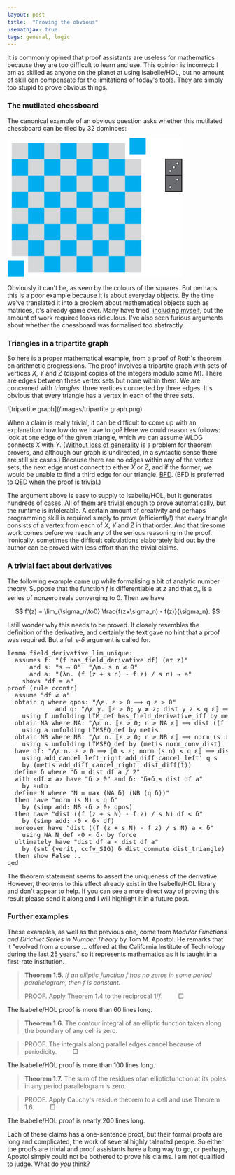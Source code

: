 ```yaml
---
layout: post
title:  "Proving the obvious"
usemathjax: true 
tags: general, logic
---
```


It is commonly opined that proof assistants are useless for mathematics because they are too difficult to learn and use. This opinion is incorrect: I am as skilled as anyone on the planet at using Isabelle/HOL, but no amount of skill can compensate for the limitations of today's tools. They are simply too stupid to prove obvious things.

### The mutilated chessboard

The canonical example of an obvious question asks whether this mutilated chessboard can be tiled by 32 dominoes:

<img src="/images/chess-board.png" alt="mutilated chessboard" width="400"/>

Obviously it can't be, as seen by the colours of the squares. But perhaps this is a poor example because it is about everyday objects. By the time we've translated it into a problem about mathematical objects such as matrices, it's already game over. Many have tried, [including myself](https://doi.org/10.1093/jigpal/9.3.475), but the amount of work required looks ridiculous. I've also seen furious arguments about whether the chessboard was formalised too abstractly.

### Triangles in a tripartite graph

So here is a proper mathematical example, from a proof of Roth's theorem on arithmetic progressions. The proof involves a tripartite graph with sets of vertices $X$, $Y$ and $Z$ (disjoint copies of the integers modulo some $M$). There are edges between these vertex sets but none within them. We are concerned with *triangles*: three vertices connected by three edges. It's obvious that every triangle has a vertex in each of the three sets.

![tripartite graph](/images/tripartite graph.png)

When a claim is really trivial, it can be difficult to come up with an explanation: how low do we have to go? Here we could reason as follows: look at one edge of the given triangle, which we can assume WLOG connects $X$ with $Y$. ([Without loss of generality](http://doi.org/10.1007/978-3-642-03359-9_3) is a problem for theorem provers, and although our graph is undirected, in a syntactic sense there are still six cases.) Because there are no edges within any of the vertex sets, the next edge must connect to either $X$ or $Z$, and if the former, we would be unable to find a third edge for our triangle. [BFD](https://www.urbandictionary.com/define.php?term=BFD). (BFD is preferred to QED when the proof is trivial.)

The argument above is easy to supply to Isabelle/HOL, but it generates hundreds of cases. All of them are trivial enough to prove automatically, but the runtime is intolerable. A certain amount of creativity and perhaps programming skill is required simply to prove (efficiently!) that every triangle consists of a vertex from each of $X$, $Y$ and $Z$ in that order. And that tiresome work comes before we reach any of the serious reasoning in the proof. Ironically, sometimes the difficult calculations elaborately laid out by the author can be proved with less effort than the trivial claims.

### A trivial fact about derivatives

The following example came up while formalising a bit of analytic number theory. Suppose that the function $f$ is differentiable at $z$ and that $\sigma_n$ is a series of nonzero reals converging to 0. Then we have

$$ f'(z) = \lim_{\sigma_n\to0} \frac{f(z+\sigma_n) - f(z)}{\sigma_n}. $$

I still wonder why this needs to be proved. It closely resembles the definition of the derivative, and certainly the text gave no hint that a proof was required. But a full $\epsilon$-$\delta$ argument is called for.

<pre class="source">
<span class="keyword1"><span class="command"><span>lemma</span></span></span><span> </span><span class="entity_def"><span class="entity_def"><span>field_derivative_lim_unique</span></span></span><span class="main"><span>:</span></span><span>
  </span><span class="keyword2"><span class="keyword"><span>assumes</span></span></span><span> </span><span class="entity_def" id="offset_34026..34027">f</span><span class="main"><span>:</span></span><span> </span><span class="quoted"><span class="quoted"><span>"</span><span class="main"><span>(</span></span><span class="free"><span>f</span></span><span> </span><span class="keyword1">has_field_derivative</span><span> </span><span class="free"><span>df</span></span><span class="main"><span>)</span></span><span> </span><span class="main"><span>(</span></span><span class="keyword1">at</span><span> </span><span class="free"><span>z</span></span><span class="main"><span>)</span></span><span>"</span></span></span><span>
      </span><span class="keyword2"><span class="keyword"><span>and</span></span></span><span> </span><span class="entity_def" id="offset_34076..34077">s</span><span class="main"><span>:</span></span><span> </span><span class="quoted"><span class="quoted"><span>"</span><span class="free"><span>s</span></span><span> </span><span class="main">⇢</span><span> </span><span class="main">0</span><span>"</span></span></span><span>  </span><span class="quoted"><span class="quoted"><span>"</span><span class="main"><span>⋀</span></span><span class="bound"><span>n</span></span><span class="main"><span>.</span></span><span> </span><span class="free"><span>s</span></span><span> </span><span class="bound"><span>n</span></span><span> </span><span class="main">≠</span><span> </span><span class="main">0</span><span>"</span></span></span><span> 
      </span><span class="keyword2"><span class="keyword"><span>and</span></span></span><span> </span><span class="entity_def" id="offset_34113..34114">a</span><span class="main"><span>:</span></span><span> </span><span class="quoted"><span class="quoted"><span>"</span><span class="main"><span>(</span></span><span class="main"><span>λ</span></span><span class="bound"><span>n</span></span><span class="main"><span>.</span></span><span> </span><span class="main"><span>(</span></span><span class="free"><span>f</span></span><span> </span><span class="main"><span>(</span></span><span class="free"><span>z</span></span><span> </span><span class="main">+</span><span> </span><span class="free"><span>s</span></span><span> </span><span class="bound"><span>n</span></span><span class="main"><span>)</span></span><span> </span><span class="main">-</span><span> </span><span class="free"><span>f</span></span><span> </span><span class="free"><span>z</span></span><span class="main"><span>)</span></span><span> </span><span class="main">/</span><span> </span><span class="free"><span>s</span></span><span> </span><span class="bound"><span>n</span></span><span class="main"><span>)</span></span><span> </span><span class="main">⇢</span><span> </span><span class="free"><span>a</span></span><span>"</span></span></span><span>
    </span><span class="keyword2"><span class="keyword"><span>shows</span></span></span><span> </span><span class="quoted"><span class="quoted"><span>"</span><span class="free"><span>df</span></span><span> </span><span class="main">=</span><span> </span><span class="free"><span>a</span></span><span>"</span></span></span><span>
</span><span class="keyword1"><span class="command"><span>proof</span></span></span><span> </span><span class="main"><span>(</span></span><span class="operator"><span>rule</span></span><span> </span>ccontr<span class="main"><span>)</span></span><span>
  </span><span class="keyword3"><span class="command"><span>assume</span></span></span><span> </span><span class="quoted"><span class="quoted"><span>"</span><span class="free"><span>df</span></span><span> </span><span class="main">≠</span><span> </span><span class="free"><span>a</span></span><span>"</span></span></span><span>
  </span><span class="keyword3"><span class="command"><span>obtain</span></span></span><span> </span><span class="skolem"><span class="skolem"><span>q</span></span></span><span> </span><span class="keyword2"><span class="keyword"><span>where</span></span></span><span> </span><span class="entity_def" id="offset_34228..34232">qpos</span><span class="main"><span>:</span></span><span> </span><span class="quoted"><span class="quoted"><span>"</span><span class="main"><span>⋀</span></span><span class="bound"><span>ε</span></span><span class="main"><span>.</span></span><span> </span><span class="bound"><span>ε</span></span><span> </span><span class="main">&gt;</span><span> </span><span class="main">0</span><span> </span><span class="main"><span>⟹</span></span><span> </span><span class="skolem"><span>q</span></span><span> </span><span class="bound"><span>ε</span></span><span> </span><span class="main">&gt;</span><span> </span><span class="main">0</span><span>"</span></span></span><span> 
             </span><span class="keyword2"><span class="keyword"><span>and</span></span></span><span> </span><span class="entity_def" id="offset_34274..34275">q</span><span class="main"><span>:</span></span><span> </span><span class="quoted"><span class="quoted"><span>"</span><span class="main"><span>⋀</span></span><span class="bound"><span>ε</span></span><span> </span><span class="bound"><span>y</span></span><span class="main"><span>.</span></span><span> </span><span class="main"><span>⟦</span></span><span class="bound"><span>ε</span></span><span> </span><span class="main">&gt;</span><span> </span><span class="main">0</span><span class="main"><span>;</span></span><span> </span><span class="bound"><span>y</span></span><span> </span><span class="main">≠</span><span> </span><span class="free"><span>z</span></span><span class="main"><span>;</span></span><span> </span>dist<span> </span><span class="bound"><span>y</span></span><span> </span><span class="free"><span>z</span></span><span> </span><span class="main">&lt;</span><span> </span><span class="skolem"><span>q</span></span><span> </span><span class="bound"><span>ε</span></span><span class="main"><span>⟧</span></span><span> </span><span class="main"><span>⟹</span></span><span> </span>dist<span> </span><span class="main"><span>(</span></span><span class="main"><span>(</span></span><span class="free"><span>f</span></span><span> </span><span class="bound"><span>y</span></span><span> </span><span class="main">-</span><span> </span><span class="free"><span>f</span></span><span> </span><span class="free"><span>z</span></span><span class="main"><span>)</span></span><span> </span><span class="main">/</span><span> </span><span class="main"><span>(</span></span><span class="bound"><span>y</span></span><span> </span><span class="main">-</span><span> </span><span class="free"><span>z</span></span><span class="main"><span>)</span></span><span class="main"><span>)</span></span><span> </span><span class="free"><span>df</span></span><span> </span><span class="main">&lt;</span><span> </span><span class="bound"><span>ε</span></span><span>"</span></span></span><span>
    </span><span class="keyword1"><span class="command"><span>using</span></span></span><span> </span>f<span> </span><span class="keyword1"><span class="command"><span>unfolding</span></span></span><span> </span>LIM_def<span> </span>has_field_derivative_iff<span> </span><span class="keyword1"><span class="command"><span>by</span></span></span><span> </span><span class="operator"><span>metis</span></span><span>
  </span><span class="keyword3"><span class="command"><span>obtain</span></span></span><span> </span><span class="skolem"><span class="skolem"><span>NA</span></span></span><span> </span><span class="keyword2"><span class="keyword"><span>where</span></span></span><span> </span><span class="entity_def" id="offset_34436..34438">NA</span><span class="main"><span>:</span></span><span> </span><span class="quoted"><span class="quoted"><span>"</span><span class="main"><span>⋀</span></span><span class="bound"><span>ε</span></span><span> </span><span class="bound"><span>n</span></span><span class="main"><span>.</span></span><span> </span><span class="main"><span>⟦</span></span><span class="bound"><span>ε</span></span><span> </span><span class="main">&gt;</span><span> </span><span class="main">0</span><span class="main"><span>;</span></span><span> </span><span class="bound"><span>n</span></span><span> </span><span class="main">≥</span><span> </span><span class="skolem"><span>NA</span></span><span> </span><span class="bound"><span>ε</span></span><span class="main"><span>⟧</span></span><span> </span><span class="main"><span>⟹</span></span><span> </span>dist<span> </span><span class="main"><span>(</span></span><span class="main"><span>(</span></span><span class="free"><span>f</span></span><span> </span><span class="main"><span>(</span></span><span class="free"><span>z</span></span><span> </span><span class="main">+</span><span> </span><span class="free"><span>s</span></span><span> </span><span class="bound"><span>n</span></span><span class="main"><span>)</span></span><span> </span><span class="main">-</span><span> </span><span class="free"><span>f</span></span><span> </span><span class="free"><span>z</span></span><span class="main"><span>)</span></span><span> </span><span class="main">/</span><span> </span><span class="free"><span>s</span></span><span> </span><span class="bound"><span>n</span></span><span class="main"><span>)</span></span><span> </span><span class="free"><span>a</span></span><span> </span><span class="main">&lt;</span><span> </span><span class="bound"><span>ε</span></span><span>"</span></span></span><span> 
    </span><span class="keyword1"><span class="command"><span>using</span></span></span><span> </span>a<span> </span><span class="keyword1"><span class="command"><span>unfolding</span></span></span><span> </span>LIMSEQ_def<span> </span><span class="keyword1"><span class="command"><span>by</span></span></span><span> </span><span class="operator"><span>metis</span></span><span>
  </span><span class="keyword3"><span class="command"><span>obtain</span></span></span><span> </span><span class="skolem"><span class="skolem"><span>NB</span></span></span><span> </span><span class="keyword2"><span class="keyword"><span>where</span></span></span><span> </span><span class="entity_def" id="offset_34568..34570">NB</span><span class="main"><span>:</span></span><span> </span><span class="quoted"><span class="quoted"><span>"</span><span class="main"><span>⋀</span></span><span class="bound"><span>ε</span></span><span> </span><span class="bound"><span>n</span></span><span class="main"><span>.</span></span><span> </span><span class="main"><span>⟦</span></span><span class="bound"><span>ε</span></span><span> </span><span class="main">&gt;</span><span> </span><span class="main">0</span><span class="main"><span>;</span></span><span> </span><span class="bound"><span>n</span></span><span> </span><span class="main">≥</span><span> </span><span class="skolem"><span>NB</span></span><span> </span><span class="bound"><span>ε</span></span><span class="main"><span>⟧</span></span><span> </span><span class="main"><span>⟹</span></span><span> </span>norm<span> </span><span class="main"><span>(</span></span><span class="free"><span>s</span></span><span> </span><span class="bound"><span>n</span></span><span class="main"><span>)</span></span><span> </span><span class="main">&lt;</span><span> </span><span class="bound"><span>ε</span></span><span>"</span></span></span><span> 
    </span><span class="keyword1"><span class="command"><span>using</span></span></span><span> </span>s<span> </span><span class="keyword1"><span class="command"><span>unfolding</span></span></span><span> </span>LIMSEQ_def<span> </span><span class="keyword1"><span class="command"><span>by</span></span></span><span> </span><span class="main"><span>(</span></span><span class="operator"><span>metis</span></span><span> </span>norm_conv_dist<span class="main"><span>)</span></span><span>
  </span><span class="keyword1"><span class="command"><span>have</span></span></span><span> </span><span class="entity_def" id="offset_34682..34684">df</span><span class="main"><span>:</span></span><span> </span><span class="quoted"><span class="quoted"><span>"</span><span class="main"><span>⋀</span></span><span class="bound"><span>ε</span></span><span> </span><span class="bound"><span>n</span></span><span class="main"><span>.</span></span><span> </span><span class="bound"><span>ε</span></span><span> </span><span class="main">&gt;</span><span> </span><span class="main">0</span><span> </span><span class="main"><span>⟹</span></span><span> </span><span class="main"><span>⟦</span></span><span class="main">0</span><span> </span><span class="main">&lt;</span><span> </span><span class="bound"><span>ε</span></span><span class="main"><span>;</span></span><span> </span>norm<span> </span><span class="main"><span>(</span></span><span class="free"><span>s</span></span><span> </span><span class="bound"><span>n</span></span><span class="main"><span>)</span></span><span> </span><span class="main">&lt;</span><span> </span><span class="skolem"><span>q</span></span><span> </span><span class="bound"><span>ε</span></span><span class="main"><span>⟧</span></span><span> </span><span class="main"><span>⟹</span></span><span> </span>dist<span> </span><span class="main"><span>(</span></span><span class="main"><span>(</span></span><span class="free"><span>f</span></span><span> </span><span class="main"><span>(</span></span><span class="free"><span>z</span></span><span> </span><span class="main">+</span><span> </span><span class="free"><span>s</span></span><span> </span><span class="bound"><span>n</span></span><span class="main"><span>)</span></span><span> </span><span class="main">-</span><span> </span><span class="free"><span>f</span></span><span> </span><span class="free"><span>z</span></span><span class="main"><span>)</span></span><span> </span><span class="main">/</span><span> </span><span class="free"><span>s</span></span><span> </span><span class="bound"><span>n</span></span><span class="main"><span>)</span></span><span> </span><span class="free"><span>df</span></span><span> </span><span class="main">&lt;</span><span> </span><span class="bound"><span>ε</span></span><span>"</span></span></span><span>
    </span><span class="keyword1"><span class="command"><span>using</span></span></span><span> </span>add_cancel_left_right<span> </span>add_diff_cancel_left'<span> </span>q<span> </span>s<span>
    </span><span class="keyword1"><span class="command"><span>by</span></span></span><span> </span><span class="main"><span>(</span></span><span class="operator"><span>metis</span></span><span> </span>add_diff_cancel_right'<span> </span>dist_diff<span class="main"><span class="main"><span>(</span></span></span><span>1</span><span class="main"><span class="main"><span>)</span></span></span><span class="main"><span>)</span></span><span>
  </span><span class="keyword3"><span class="command"><span>define</span></span></span><span> </span><span class="skolem"><span class="skolem"><span>δ</span></span></span><span> </span><span class="keyword2"><span class="keyword"><span>where</span></span></span><span> </span><span class="quoted"><span class="quoted"><span>"</span><span class="skolem"><span>δ</span></span><span> </span><span class="main"><span>≡</span></span><span> </span>dist<span> </span><span class="free"><span>df</span></span><span> </span><span class="free"><span>a</span></span><span> </span><span class="main">/</span><span> </span><span class="numeral"><span>2</span></span><span>"</span></span></span><span>
  </span><span class="keyword1"><span class="command"><span>with</span></span></span><span> </span><span class="quoted"><span class="quoted"><span>‹</span><span class="free"><span>df</span></span><span> </span><span class="main">≠</span><span> </span><span class="free"><span>a</span></span><span>›</span></span></span><span> </span><span class="keyword1"><span class="command"><span>have</span></span></span><span> </span><span class="quoted"><span class="quoted"><span>"</span><span class="skolem"><span>δ</span></span><span> </span><span class="main">&gt;</span><span> </span><span class="main">0</span><span>"</span></span></span><span> </span><span class="keyword2"><span class="keyword"><span>and</span></span></span><span> </span><span class="entity_def" id="offset_34949..34950">δ</span><span class="main"><span>:</span></span><span> </span><span class="quoted"><span class="quoted"><span>"</span><span class="skolem"><span>δ</span></span><span class="main">+</span><span class="skolem"><span>δ</span></span><span> </span><span class="main">≤</span><span> </span>dist<span> </span><span class="free"><span>df</span></span><span> </span><span class="free"><span>a</span></span><span>"</span></span></span><span>
    </span><span class="keyword1"><span class="command"><span>by</span></span></span><span> </span><span class="operator"><span>auto</span></span><span>
  </span><span class="keyword3"><span class="command"><span class="entity_def" id="offset_34984..34990">define</span></span></span><span> </span><span class="skolem"><span class="skolem"><span>N</span></span></span><span> </span><span class="keyword2"><span class="keyword"><span>where</span></span></span><span> </span><span class="quoted"><span class="quoted"><span>"</span><span class="skolem"><span>N</span></span><span> </span><span class="main"><span>≡</span></span><span> </span>max<span> </span><span class="main"><span>(</span></span><span class="skolem"><span>NA</span></span><span> </span><span class="skolem"><span>δ</span></span><span class="main"><span>)</span></span><span> </span><span class="main"><span>(</span></span><span class="skolem"><span>NB</span></span><span> </span><span class="main"><span>(</span></span><span class="skolem"><span>q</span></span><span> </span><span class="skolem"><span>δ</span></span><span class="main"><span>)</span></span><span class="main"><span>)</span></span><span>"</span></span></span><span>
  </span><span class="keyword1"><span class="command"><span>then</span></span></span><span> </span><span class="keyword1"><span class="command"><span>have</span></span></span><span> </span><span class="quoted"><span class="quoted"><span>"</span>norm<span> </span><span class="main"><span>(</span></span><span class="free"><span>s</span></span><span> </span><span class="skolem"><span>N</span></span><span class="main"><span>)</span></span><span> </span><span class="main">&lt;</span><span> </span><span class="skolem"><span>q</span></span><span> </span><span class="skolem"><span>δ</span></span><span>"</span></span></span><span>
    </span><span class="keyword1"><span class="command"><span>by</span></span></span><span> </span><span class="main"><span>(</span></span><span class="operator"><span>simp</span></span><span> </span><span class="quasi_keyword"><span>add</span></span><span class="main"><span class="main"><span>:</span></span></span><span> </span>NB<span> </span><span class="quoted"><span class="quoted"><span>‹</span><span class="skolem"><span>δ</span></span><span> </span><span class="main">&gt;</span><span> </span><span class="main">0</span><span>›</span></span></span><span> </span>qpos<span class="main"><span>)</span></span><span>
  </span><span class="keyword1"><span class="command"><span>then</span></span></span><span> </span><span class="keyword1"><span class="command"><span>have</span></span></span><span> </span><span class="quoted"><span class="quoted"><span>"</span>dist<span> </span><span class="main"><span>(</span></span><span class="main"><span>(</span></span><span class="free"><span>f</span></span><span> </span><span class="main"><span>(</span></span><span class="free"><span>z</span></span><span> </span><span class="main">+</span><span> </span><span class="free"><span>s</span></span><span> </span><span class="skolem"><span>N</span></span><span class="main"><span>)</span></span><span> </span><span class="main">-</span><span> </span><span class="free"><span>f</span></span><span> </span><span class="free"><span>z</span></span><span class="main"><span>)</span></span><span> </span><span class="main">/</span><span> </span><span class="free"><span>s</span></span><span> </span><span class="skolem"><span>N</span></span><span class="main"><span>)</span></span><span> </span><span class="free"><span>df</span></span><span> </span><span class="main">&lt;</span><span> </span><span class="skolem"><span>δ</span></span><span>"</span></span></span><span>
    </span><span class="keyword1"><span class="command"><span>by</span></span></span><span> </span><span class="main"><span>(</span></span><span class="operator"><span>simp</span></span><span> </span><span class="quasi_keyword"><span>add</span></span><span class="main"><span class="main"><span>:</span></span></span><span> </span><span class="quoted"><span class="quoted"><span>‹</span><span class="main">0</span><span> </span><span class="main">&lt;</span><span> </span><span class="skolem"><span>δ</span></span><span>›</span></span></span><span> </span>df<span class="main"><span>)</span></span><span>
  </span><span class="keyword1"><span class="command"><span>moreover</span></span></span><span> </span><span class="keyword1"><span class="command"><span>have</span></span></span><span> </span><span class="quoted"><span class="quoted"><span>"</span>dist<span> </span><span class="main"><span>(</span></span><span class="main"><span>(</span></span><span class="free"><span>f</span></span><span> </span><span class="main"><span>(</span></span><span class="free"><span>z</span></span><span> </span><span class="main">+</span><span> </span><span class="free"><span>s</span></span><span> </span><span class="skolem"><span>N</span></span><span class="main"><span>)</span></span><span> </span><span class="main">-</span><span> </span><span class="free"><span>f</span></span><span> </span><span class="free"><span>z</span></span><span class="main"><span>)</span></span><span> </span><span class="main">/</span><span> </span><span class="free"><span>s</span></span><span> </span><span class="skolem"><span>N</span></span><span class="main"><span>)</span></span><span> </span><span class="free"><span>a</span></span><span> </span><span class="main">&lt;</span><span> </span><span class="skolem"><span>δ</span></span><span>"</span></span></span><span>
    </span><span class="keyword1"><span class="command"><span>using</span></span></span><span> </span>NA<span> </span>N_def<span> </span><span class="quoted"><span class="quoted"><span>‹</span><span class="main">0</span><span> </span><span class="main">&lt;</span><span> </span><span class="skolem"><span>δ</span></span><span>›</span></span></span><span> </span><span class="keyword1"><span class="command"><span>by</span></span></span><span> </span><span class="operator"><span>force</span></span><span>
  </span><span class="keyword1"><span class="command"><span>ultimately</span></span></span><span> </span><span class="keyword1"><span class="command"><span>have</span></span></span><span> </span><span class="quoted"><span class="quoted"><span>"</span>dist<span> </span><span class="free"><span>df</span></span><span> </span><span class="free"><span>a</span></span><span> </span><span class="main">&lt;</span><span> </span>dist<span> </span><span class="free"><span>df</span></span><span> </span><span class="free"><span>a</span></span><span>"</span></span></span><span>
    </span><span class="keyword1"><span class="command"><span>by</span></span></span><span> </span><span class="main"><span>(</span></span><span class="operator"><span>smt</span></span><span> </span><span class="main"><span class="main"><span>(</span></span></span><span>verit</span><span class="main"><span class="main"><span>,</span></span></span><span> ccfv_SIG</span><span class="main"><span class="main"><span>)</span></span></span><span> </span>δ<span> </span>dist_commute<span> </span>dist_triangle<span class="main"><span>)</span></span><span>
  </span><span class="keyword1"><span class="command"><span>then</span></span></span><span> </span><span class="keyword3"><span class="command"><span>show</span></span></span><span> </span><span class="quoted">False</span><span> </span><span class="keyword1"><span class="command"><span>..</span></span></span><span>
</span><span class="keyword1"><span class="command"><span>qed</span></span></span><span>
</span></pre>

The theorem statement seems to assert the uniqueness of the derivative. However, theorems to this effect already exist in the Isabelle/HOL library and don't appear to help. If you can see a more direct way of proving this result please send it along and I will highlight it in a future post.

### Further examples

These examples, as well as the previous one, come from *Modular Functions and Dirichlet Series in Number Theory* by Tom M. Apostol. He remarks that it "evolved from a course ... offered at the California Institute of Technology during the last 25 years," so it represents mathematics as it is taught in a first-rate institution.

> **Theorem 1.5.** *If an elliptic function $f$ has no zeros in some period parallelogram, then $f$ is constant.*
> 
> PROOF. Apply Theorem 1.4 to the reciprocaI $1/f$. $\qquad\Box$

The Isabelle/HOL proof is more than 60 lines long.

> **Theorem 1.6.** The contour integral of an elliptic function taken along the boundary of any cell is zero.

> PROOF. The integrals along parallel edges cancel because of periodicity. $\qquad\Box$

The Isabelle/HOL proof is more than 100 lines long.

> **Theorem 1.7.** The sum of the residues ofan ellipticfunction at its poles in any period parallelogram is zero.

> PROOF. Apply Cauchy's residue theorem to a cell and use Theorem 1.6. $\qquad\Box$

The Isabelle/HOL proof is nearly 200 lines long.

Each of these claims has a one-sentence proof, but their formal proofs are long and complicated, the work of several highly talented people. So either the proofs are trivial and proof assistants have a long way to go, or perhaps, Apostol simply could not be bothered to prove his claims. I am not qualified to judge. What do *you* think?
